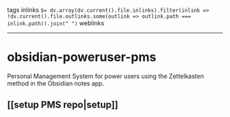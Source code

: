 tags 
inlinks `$= dv.array(dv.current().file.inlinks).filter(inlink => !dv.current().file.outlinks.some(outlink => outlink.path === inlink.path)).join(" ")`
weblinks 
___
# obsidian-poweruser-pms
Personal Management System for power users using the Zettelkasten method in the Obsidian notes app.
## [[setup PMS repo|setup]]

